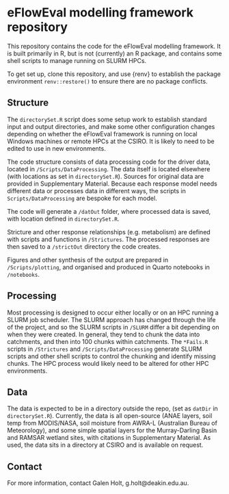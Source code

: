 # eFlowEval modelling framework repository

This repository contains the code for the eFlowEval modelling framework. It is built primarily in R, but is not (currently) an R package, and contains some shell scripts to manage running on SLURM HPCs.

To get set up, clone this repository, and use {renv} to establish the package environment `renv::restore()` to ensure there are no package conflicts.

## Structure

The `directorySet.R` script does some setup work to establish standard input and output directories, and make some other configuration changes depending on whether the eFlowEval framework is running on local Windows machines or remote HPCs at the CSIRO. It is likely to need to be edited to use in new environments.

The code structure consists of data processing code for the driver data, located in `/Scripts/DataProcessing`. The data itself is located elsewhere (with locations as set in `directorySet.R`). Sources for original data are provided in Supplementary Material. Because each response model needs different data or processes data in different ways, the scripts in `Scripts/DataProcessing` are bespoke for each model.

The code will generate a `/datOut` folder, where processed data is saved, with location defined in `directorySet.R`.

Stricture and other response relationships (e.g. metabolism) are defined with scripts and functions in `/Strictures`. The processed responses are then saved to a `/strictOut` directory the code creates.

Figures and other synthesis of the output are prepared in `/Scripts/plotting`, and organised and produced in Quarto notebooks in `/notebooks`.

## Processing

Most processing is designed to occur either locally or on an HPC running a SLURM job scheduler. The SLURM approach has changed through the life of the project, and so the SLURM scripts in `/SLURM` differ a bit depending on when they were created. In general, they tend to chunk the data into catchments, and then into 100 chunks within catchments. The `*Fails.R` scripts in `/Strictures` and `/Scripts/DataProcessing` generate SLURM scripts and other shell scripts to control the chunking and identify missing chunks. The HPC process would likely need to be altered for other HPC environments.

## Data

The data is expected to be in a directory outside the repo, (set as `datDir` in `directorySet.R`). Currently, the data is all open-source (ANAE layers, soil temp from MODIS/NASA, soil moisture from AWRA-L (Australian Bureau of Meteorology), and some simple spatial layers for the Murray-Darling Basin and RAMSAR wetland sites, with citations in Supplementary Material. As used, the data sits in a directory at CSIRO and is available on request.

## Contact

For more information, contact Galen Holt, g.holt\@deakin.edu.au.
